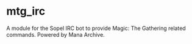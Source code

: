 # mtg_irc
A module for the Sopel IRC bot to provide Magic: The Gathering related commands. Powered by Mana Archive.
